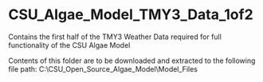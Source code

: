 # CSU_Algae_Model_TMY3_Data_1of2
Contains the first half of the TMY3 Weather Data required for full functionality of the CSU Algae Model

Contents of this folder are to be downloaded and extracted to the following file path: 
C:\CSU_Open_Source_Algae_Model\Model_Files

